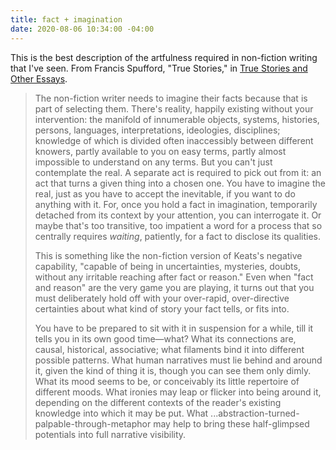 ```yaml
---
title: fact + imagination
date: 2020-08-06 10:34:00 -04:00
---
```


This is the best description of the artfulness required in non-fiction writing that I've seen. From Francis Spufford, "True Stories," in [True Stories and Other Essays](https://bookshop.org/books/true-stories-and-other-essays/9780300246667).

>The non-fiction writer needs to imagine their facts because that is part of selecting them. There's reality, happily existing without your intervention: the manifold of innumerable objects, systems, histories, persons, languages, interpretations, ideologies, disciplines; knowledge of which is divided often inaccessibly between different knowers, partly available to you on easy terms, partly almost impossible to understand on any terms. But you can't just contemplate the real. A separate act is required to pick out from it: an act that turns a given thing into a chosen one. You have to imagine the real, just as you have to accept the inevitable, if you want to do anything with it. For, once you hold a fact in imagination, temporarily detached from its context by your attention, you can interrogate it. Or maybe that's too transitive, too impatient a word for a process that so centrally requires *waiting*, patiently, for a fact to disclose its qualities.
>
>This is something like the non-fiction version of Keats's negative capability, "capable of being in uncertainties, mysteries, doubts, without any irritable reaching after fact or reason." Even when "fact and reason" are the very game you are playing, it turns out that you must deliberately hold off with your over-rapid, over-directive certainties about what kind of story your fact tells, or fits into.
>
>You have to be prepared to sit with it in suspension for a while, till it tells you in its own good time—what? What its connections are, causal, historical, associative; what filaments bind it into different possible patterns. What human narratives must lie behind and around it, given the kind of thing it is, though you can see them only dimly. What its mood seems to be, or conceivably its little repertoire of different moods. What ironies may leap or flicker into being around it, depending on the different contexts of the reader's existing knowledge into which it may be put. What ...abstraction-turned-palpable-through-metaphor may help to bring these half-glimpsed potentials into full narrative visibility.